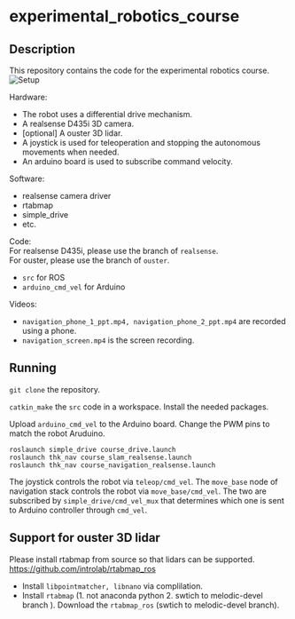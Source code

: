 # experimental_robotics_course

## Description

This repository contains the code for the experimental robotics course.
![Setup](media/setup.jpg)

Hardware:

* The robot uses a differential drive mechanism.
* A realsense D435i 3D camera.
* [optional] A ouster 3D lidar.
* A joystick is used for teleoperation and stopping the autonomous movements when needed.
* An arduino board is used to subscribe command velocity.

Software:

* realsense camera driver
* rtabmap
* simple_drive
* etc.

Code:  
For realsense D435i, please use the branch of `realsense`.  
For ouster, please use the branch of `ouster`.  

* `src` for ROS
* `arduino_cmd_vel` for Arduino

Videos:

* `navigation_phone_1_ppt.mp4, navigation_phone_2_ppt.mp4` are recorded using a phone.
* `navigation_screen.mp4` is the screen recording.

## Running
`git clone` the repository.

`catkin_make` the `src` code in a workspace. Install the needed packages.

Upload `arduino_cmd_vel` to the Arduino board. Change the PWM pins to match the robot Aruduino.



```
roslaunch simple_drive course_drive.launch
roslaunch thk_nav course_slam_realsense.launch
roslaunch thk_nav course_navigation_realsense.launch
```

The joystick controls the robot via `teleop/cmd_vel`. The `move_base` node of navigation stack controls the robot via `move_base/cmd_vel`. The two are subscribed by `simple_drive/cmd_vel_mux` that determines which one is sent to Arduino controller through `cmd_vel`.


## Support for ouster 3D lidar
Please install rtabmap from source so that lidars can be supported. https://github.com/introlab/rtabmap_ros
* Install `libpointmatcher, libnano` via complilation.
* Install `rtabmap` (1. not anaconda python 2. swtich to melodic-devel branch ).  Download the `rtabmap_ros` (swtich to melodic-devel branch).

